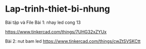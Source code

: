 # Lap-trinh-thiet-bi-nhung
Bài tập và File
Bài 1: nhay led cong 13

https://www.tinkercad.com/things/7UHG32xZYUx

Bài 2: nut bam led
https://www.tinkercad.com/things/cwZtSVSKCtt
